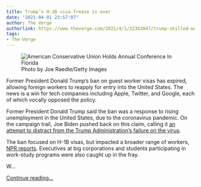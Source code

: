```yaml
---
title: Trump’s H-1B visa freeze is over
date: "2021-04-01 23:57:07"
author: The Verge
authorlink: https://www.theverge.com/2021/4/1/22363047/trump-skilled-worker-visa-freeze-expired-president-biden
tags:
- The-Verge
---
```

<figure>
      <img alt="American Conservative Union Holds Annual Conference In Florida" src="https://cdn.vox-cdn.com/thumbor/3jr4QIiF5bYCA9st8ypuNWxUAZ0=/0x0:3000x2000/1310x873/cdn.vox-cdn.com/uploads/chorus_image/image/69064073/1304610267.0.jpg" />
        <figcaption>Photo by Joe Raedle/Getty Images</figcaption>
    </figure>

  <p id="LhGpRs">Former President Donald Trump’s ban on guest worker visas has expired, allowing foreign workers to reapply for entry into the United States. The news is a win for tech companies including Apple, Twitter, and Google, each of which vocally opposed the policy. </p>
<p id="1SZewo">Former President Donald Trump said the ban was a response to rising unemployment in the United States, due to the coronavirus pandemic. On the campaign trail, Joe Biden pushed back on this claim, calling it <a href="https://twitter.com/JoeBiden/status/1275430918946263041">an attempt to distract from the Trump Administration’s failure on the virus</a>.</p>
<p id="EQ0KB6">The ban focused on H-1B visas, but impacted a broader range of workers, <a href="https://www.npr.org/2021/04/01/983579103/biden-allows-trumps-freeze-on-skilled-worker-and-other-visas-to-expire?utm_term=nprnews&amp;utm_source=twitter.com&amp;utm_medium=social&amp;utm_campaign=npr">NPR reports</a>. Executives at big corporations and students participating in work-study programs were also caught up in the fray. </p>
<p id="r59ye1">W...</p>
  <p>
    <a href="https://www.theverge.com/2021/4/1/22363047/trump-skilled-worker-visa-freeze-expired-president-biden">Continue reading&hellip;</a>
  </p>